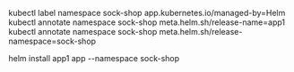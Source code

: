 kubectl label namespace sock-shop app.kubernetes.io/managed-by=Helm
kubectl annotate namespace sock-shop meta.helm.sh/release-name=app1
kubectl annotate namespace sock-shop meta.helm.sh/release-namespace=sock-shop



helm install app1 app --namespace sock-shop
